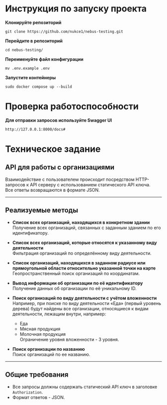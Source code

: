 # Инструкция по запуску проекта


 **Клонируйте репозиторий**

`git clone https://github.com/nukce1/nebus-testing.git`

 **Перейдите в репозиторий**

`cd nebus-testing/`
 
**Переименуйте файл конфигурации**

`mv .env.example .env`

**Запустите контейнеры**

`sudo docker compose up --build`

# Проверка работоспособности


 **Для отправки запросов используйте Swagger UI**

 `http://127.0.0.1:8000/docs#`

 
# Техническое задание
## API для работы с организациями

Взаимодействие с пользователем происходит посредством HTTP-запросов к API серверу с использованием статического API ключа.  
Все ответы возвращаются в формате JSON.

---

## Реализуемые методы

- **Список всех организаций, находящихся в конкретном здании**  
  Получение всех организаций, связанных с заданным зданием по его идентификатору.

- **Список всех организаций, которые относятся к указанному виду деятельности**  
  Фильтрация организаций по определённому виду деятельности.

- **Список организаций, находящихся в заданном радиусе или прямоугольной области относительно указанной точки на карте**  
  Геопространственный поиск организаций по координатам.

- **Вывод информации об организации по её идентификатору**  
  Получение данных об организации по её уникальному ID.

- **Поиск организаций по виду деятельности с учётом вложенности**  
  Например, при поиске по виду деятельности «Еда» (первый уровень дерева) будут найдены все организации, относящиеся к видам деятельности, лежащим внутри, например:  
  - Еда  
  - Мясная продукция  
  - Молочная продукция  
  Ограничение уровня вложенности - 3 уровня.

- **Поиск организации по названию**  
  Поиск организаций по ее названию.

---

## Общие требования

- Все запросы должны содержать статический API ключ в заголовке `Authorization`.  
- Формат ответов - JSON.  
